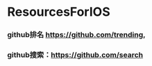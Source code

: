 # ResourcesForIOS


### github排名 https://github.com/trending,

### github搜索：https://github.com/search
